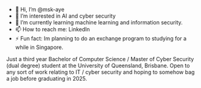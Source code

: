 - 👋 Hi, I’m @msk-aye
- 👀 I’m interested in AI and cyber security
- 🌱 I’m currently learning machine learning and information security. 
- 📫 How to reach me: LinkedIn
- ⚡ Fun fact: Im planning to do an exchange program to studying for a while in Singapore.

Just a third year Bachelor of Computer Science / Master of Cyber Security (dual degree)
student at the University of Queensland, Brisbane. Open to any sort of work relating to 
IT / cyber security and hoping to somehow bag a job before graduating in 2025.

<!---
msk-aye/msk-aye is a ✨ special ✨ repository because its `README.md` (this file) appears on your GitHub profile.
You can click the Preview link to take a look at your changes.
--->
